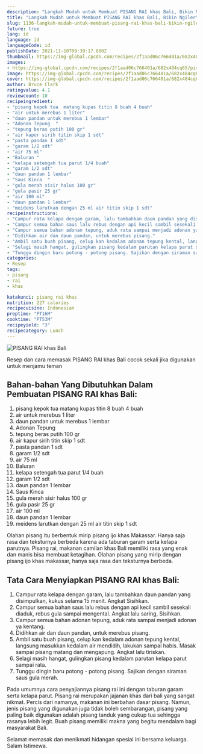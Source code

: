 ```yaml
---
description: "Langkah Mudah untuk Membuat PISANG RAI khas Bali, Bikin Ngiler"
title: "Langkah Mudah untuk Membuat PISANG RAI khas Bali, Bikin Ngiler"
slug: 1136-langkah-mudah-untuk-membuat-pisang-rai-khas-bali-bikin-ngiler
future: true
lang: id
language: id
languageCode: id
publishDate: 2021-11-10T09:39:17.880Z 
thumbnail: https://img-global.cpcdn.com/recipes/2f1aad06c766401a/682x484cq65/pisang-rai-khas-bali-foto-resep-utama.png
images:
- https://img-global.cpcdn.com/recipes/2f1aad06c766401a/682x484cq65/pisang-rai-khas-bali-foto-resep-utama.png
image: https://img-global.cpcdn.com/recipes/2f1aad06c766401a/682x484cq65/pisang-rai-khas-bali-foto-resep-utama.png
cover: https://img-global.cpcdn.com/recipes/2f1aad06c766401a/682x484cq65/pisang-rai-khas-bali-foto-resep-utama.png
author: Bruce Clark
ratingvalue: 4.1
reviewcount: 10
recipeingredient:
- "pisang kepok tua  matang kupas titin 8 buah 4 buah"
- "air untuk merebus 1 liter"
- "daun pandan untuk merebus 1 lembar"
- "Adonan Tepung  "
- "tepung beras putih 100 gr"
- "air kapur sirih titin skip 1 sdt"
- "pasta pandan 1 sdt"
- "garam 1/2 sdt"
- "air 75 ml"
- "Baluran "
- "kelapa setengah tua parut 1/4 buah"
- "garam 1/2 sdt"
- "daun pandan 1 lembar"
- "Saus Kinca  "
- "gula merah sisir halus 100 gr"
- "gula pasir 25 gr"
- "air 100 ml"
- "daun pandan 1 lembar"
- "meidens larutkan dengan 25 ml air titin skip 1 sdt"
recipeinstructions:
- "Campur rata kelapa dengan garam, lalu tambahkan daun pandan yang disimpulkan, kukus selama 15 menit. Angkat Sisihkan."
- "Campur semua bahan saus lalu rebus dengan api kecil sambil sesekali diaduk, rebus gula sampai mengental. Angkat lalu saring, Sisihkan."
- "Campur semua bahan adonan tepung, aduk rata sampai menjadi adonan ya kentang."
- "Didihkan air dan daun pandan, untuk merebus pisang."
- "Ambil satu buah pisang, celup kan kedalam adonan tepung kental, langsung masukkan kedalam air mendidih, lakukan sampai habis. Masak sampai pisang matang dan mengapung. Angkat lalu tiriskan."
- "Selagi masih hangat, gulingkan pisang kedalam parutan kelapa parut sampai rata."
- "Tunggu dingin baru potong - potong pisang. Sajikan dengan siraman saus gula merah."
categories:
- Resep
tags:
- pisang
- rai
- khas

katakunci: pisang rai khas 
nutrition: 227 calories
recipecuisine: Indonesian
preptime: "PT16M"
cooktime: "PT53M"
recipeyield: "3"
recipecategory: Lunch
---
```



![PISANG RAI khas Bali](https://img-global.cpcdn.com/recipes/2f1aad06c766401a/682x484cq65/pisang-rai-khas-bali-foto-resep-utama.png)

Resep dan cara memasak  PISANG RAI khas Bali cocok sekali jika digunakan untuk menjamu teman

<!--inarticleads1-->

## Bahan-bahan Yang Dibutuhkan Dalam Pembuatan PISANG RAI khas Bali:

1. pisang kepok tua  matang kupas titin 8 buah 4 buah
1. air untuk merebus 1 liter
1. daun pandan untuk merebus 1 lembar
1. Adonan Tepung  
1. tepung beras putih 100 gr
1. air kapur sirih titin skip 1 sdt
1. pasta pandan 1 sdt
1. garam 1/2 sdt
1. air 75 ml
1. Baluran 
1. kelapa setengah tua parut 1/4 buah
1. garam 1/2 sdt
1. daun pandan 1 lembar
1. Saus Kinca  
1. gula merah sisir halus 100 gr
1. gula pasir 25 gr
1. air 100 ml
1. daun pandan 1 lembar
1. meidens larutkan dengan 25 ml air titin skip 1 sdt

Olahan pisang itu berbentuk mirip pisang ijo khas Makassar. Hanya saja rasa dan teksturnya berbeda karena ada taburan garam serta kelapa parutnya. Pisang rai, makanan camilan khas Bali memiliki rasa yang enak dan manis bisa membuat ketagihan. Olahan pisang yang mirip dengan pisang ijo khas makassar, hanya saja rasa dan teksturnya berbeda. 

<!--inarticleads2-->

## Tata Cara Menyiapkan PISANG RAI khas Bali:

1. Campur rata kelapa dengan garam, lalu tambahkan daun pandan yang disimpulkan, kukus selama 15 menit. Angkat Sisihkan.
1. Campur semua bahan saus lalu rebus dengan api kecil sambil sesekali diaduk, rebus gula sampai mengental. Angkat lalu saring, Sisihkan.
1. Campur semua bahan adonan tepung, aduk rata sampai menjadi adonan ya kentang.
1. Didihkan air dan daun pandan, untuk merebus pisang.
1. Ambil satu buah pisang, celup kan kedalam adonan tepung kental, langsung masukkan kedalam air mendidih, lakukan sampai habis. Masak sampai pisang matang dan mengapung. Angkat lalu tiriskan.
1. Selagi masih hangat, gulingkan pisang kedalam parutan kelapa parut sampai rata.
1. Tunggu dingin baru potong - potong pisang. Sajikan dengan siraman saus gula merah.


Pada umumnya cara penyajiannya pisang rai ini dengan taburan garam serta kelapa parut. Pisang rai merupakan jajanan khas dari bali yang sangat nikmat. Percis dari namanya, makanan ini berbahan dasar pisang. Namun, jenis pisang yang digunakan juga tidak boleh sembarangan, pisang yang paling baik digunakan adalah pisang tanduk yang cukup tua sehingga rasanya lebih legit. Buah pisang memiliki makna yang begitu mendalam bagi masyarakat Bali. 

Selamat memasak dan menikmati hidangan spesial ini bersama keluarga. Salam Istimewa.
